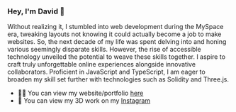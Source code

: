 ### Hey, I'm David 👋

Without realizing it, I stumbled into web development during the MySpace era, tweaking layouts not knowing it could actually become a job to make websites. So, the next decade of my life was spent delving into and honing various seemingly disparate skills. However, the rise of accessible technology unveiled the potential to weave these skills together. I aspire to craft truly unforgettable online experiences alongside innovative collaborators. Proficient in JavaScript and TypeScript, I am eager to broaden my skill set further with technologies such as Solidity and Three.js.

- 👨‍💻 You can view my website/portfolio [here](https://www.davidsmolen.dev)
- 📱 You can view my 3D work on my [Instagram](https://www.instagram.com/itsdavehimself)

